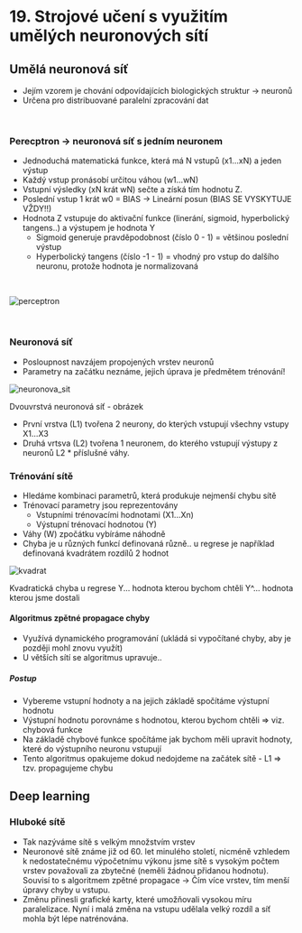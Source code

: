 # 19. Strojové učení s využitím umělých neuronových sítí


## Umělá neuronová síť
- Jejím vzorem je chování odpovídajících biologických struktur -> neuronů
- Určena pro distribuované paralelní zpracování dat

<br>

### Perecptron -> neuronová síť s jedním neuronem
  - Jednoduchá matematická funkce, která má N vstupů (x1...xN) a jeden výstup
  - Každý vstup pronásobí určitou váhou (w1...wN) 
  - Vstupní výsledky (xN krát wN) sečte a získá tím hodnotu Z.
  - Poslední vstup 1 krát w0 = BIAS -> Lineární posun (BIAS SE VYSKYTUJE VŽDY!!)
  - Hodnota Z vstupuje do aktivační funkce (linerání, sigmoid, hyperbolický tangens..) a výstupem je hodnota Y
    - Sigmoid generuje pravděpodobnost (číslo 0 - 1) = většinou poslední výstup
    - Hyperbolický tangens (číslo -1 - 1) = vhodný pro vstup do dalšího neuronu, protože hodnota je normalizovaná

<br>

 
 ![perceptron](https://user-images.githubusercontent.com/84131825/233793022-c5c28390-98a7-463c-8724-77280f42eabd.png)

<br>


### Neuronová síť 
 - Posloupnost navzájem propojených vrstev neuronů
 - Parametry na začátku neznáme, jejich úprava je předmětem trénování!

![neuronova_sit](https://user-images.githubusercontent.com/84131825/233836365-2ad9e867-5d29-435a-a252-ed54b0b69cbf.png)

Dvouvrstvá neuronová síť - obrázek
- První vrstva (L1) tvořena 2 neurony, do kterých vstupují všechny vstupy X1...X3
- Druhá vrtsva (L2) tvořena 1 neuronem, do kterého vstupují výstupy z neuronů L2 * příslušné váhy. 

### Trénování sítě
- Hledáme kombinaci parametrů, která produkuje nejmenší chybu sítě
- Trénovací parametry jsou reprezentovány 
  - Vstupními trénovacími hodnotami (X1...Xn)
  - Výstupní trénovací hodnotou (Y)
- Váhy (W) zpočátku vybíráme náhodně
- Chyba je u různých funkcí definovaná různě.. u regrese je například definovaná kvadrátem rozdílů 2 hodnot

![kvadrat](https://user-images.githubusercontent.com/84131825/233836916-c0c44deb-b1fb-40a7-ab3d-c31cdad76e57.png)

Kvadratická chyba u regrese
Y... hodnota kterou bychom chtěli
Y^... hodnota kterou jsme dostali


#### Algoritmus zpětné propagace chyby
- Využívá dynamického programování (ukládá si vypočítané chyby, aby je později mohl znovu využít)
- U větších sítí se algoritmus upravuje..

##### Postup
 - Vybereme vstupní hodnoty a na jejich základě spočítáme výstupní hodnotu
 - Výstupní hodnotu porovnáme s hodnotou, kterou bychom chtěli => viz. chybová funkce
 - Na základě chybové funkce spočítáme jak bychom měli upravit hodnoty, které do výstupního neuronu vstupují
 - Tento algoritmus opakujeme dokud nedojdeme na začátek sítě - L1 => tzv. propagujeme chybu

## Deep learning
 ### Hluboké sítě
 - Tak nazýváme sítě s velkým množstvím vrstev
 - Neuronové sítě známe již od 60. let minulého století, nicméně vzhledem k nedostatečnému výpočetnímu výkonu jsme sítě s vysokým počtem vrstev považovali za zbytečné (neměli žádnou přidanou hodnotu). Souvisí to s algoritmem zpětné propagace -> Čím více vrstev, tím menší úpravy chyby u vstupu.
 - Změnu přinesli grafické karty, které umožňovali vysokou míru paralelizace. Nyní i malá změna na vstupu udělala velký rozdíl a síť mohla být lépe natrénována.
